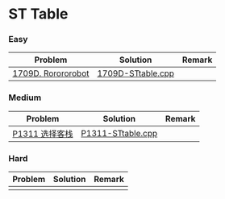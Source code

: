 # ST Table

### Easy

| Problem | Solution | Remark |
| ------- | -------- | ------ |
| [1709D. Rorororobot](https://codeforces.com/contest/1709/problem/D) | [1709D-STtable.cpp](https://github.com/chuzhumin98/PythonForMillions/blob/main/Codeforces/1709/1709D-STtable.cpp) |        |



### Medium

| Problem                                                      | Solution                                                     | Remark |
| ------------------------------------------------------------ | ------------------------------------------------------------ | ------ |
| [P1311 选择客栈](https://www.luogu.com.cn/problem/P1311)  | [P1311-STtable.cpp](https://github.com/chuzhumin98/PythonForMillions/blob/main/luogu/P1311-STtable.cpp) |        |



### Hard

| Problem | Solution | Remark |
| ------- | -------- | ------ |
|   |  |        |